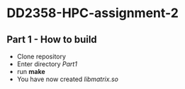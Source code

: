 # DD2358-HPC-assignment-2

## Part 1 - How to build
- Clone repository
- Enter directory *Part1*
- run **make**
- You have now created *libmatrix.so*
